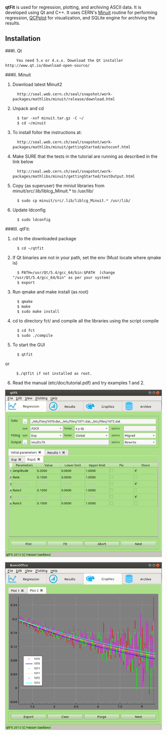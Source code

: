 **qtFit** is used for regression, plotting, and archiving ASCII data. It is developed using Qt and C++. It uses CERN's [Minuit](https://seal.web.cern.ch/seal/MathLibs/Minuit2/html/) routine for performing regression,  [QCPplot](http://www.qcustomplot.com)  for visualization, and SQLite engine for archiving the results.

## Installation

###I. Qt

         You need 5.x or 4.x.x. Download the Qt installer http://www.qt.io/download-open-source/

###II. Minuit

1. Download latest Minuit2
 
         http://seal.web.cern.ch/seal/snapshot/work-packages/mathlibs/minuit/release/download.html
  
2. Unpack and cd

         $ tar -xvf minuit.tar.gz -C ~/
         $ cd ~/minuit
  
3. To install follor the instructions at:

         http://seal.web.cern.ch/seal/snapshot/work-packages/mathlibs/minuit/gettingStarted/autoconf.html

4. Make SURE that the tests in the tutorial are running as described in the link below
        
         http://seal.web.cern.ch/seal/snapshot/work-packages/mathlibs/minuit/gettingStarted/testOutput.html

5. Copy (as superuser) the miniut libraries from minuit/src/.lib/liblcg_Minuit.* to /usr/lib/

         $ sudo cp minuit/src/.lib/liblcg_Minuit.* /usr/lib/

6. Update ldconfig
       
         $ sudo ldconfig


###III. qtFit:

1. cd to the downloaded package
        
         $ cd ~/qtfit

2. If Qt binaries are not in your path, set the env (Must locate where qmake is)
       
         $ PATH=/usr/Qt/5.4/gcc_64/bin:$PATH  (change "/usr/Qt/5.4/gcc_64/bin" as per your system)
         $ export

3. Run qmake and make install (as root)
        
         $ qmake
         $ make
         $ sudo make install

4. cd to directory fct/ and compile all the libraries using the script compile
       
         $ cd fct
         $ sudo ./compile

5. To start the GUI
       
         $ qtfit
or

         $./qtfit if not installed as root.

6. Read the manual (etc/doc/tutorial.pdf) and try examples 1 and 2.

![Regression](https://github.com/hsaadaoui/qtFit/blob/master/etc/doc/regression.png?raw=true)

![Graphics](https://github.com/hsaadaoui/qtFit/blob/master/etc/doc/graphics.png?raw=true)
